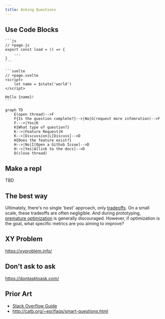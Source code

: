 ```yaml
---
title: Asking Questions
---
```


## Use Code Blocks

````
```js
// +page.js
export const load = () => {
	...
}
```
````

````
```svelte
// +page.svelte
<script>
	let name = $state('world')
</script>

Hello {name}!
```
````

```
graph TD
    E(open thread)-->F
    F{Is the question complete?}-->|No|G(request more infomration)-->F
    F--->|Yes|K
    K{What type of question?}
    K-->|Feature Request|H
    K-->|Discussion|L[Discuss]-->D
    H{Does the feature exist?}
    H-->|No|I[Open a Github Issue]-->D
    H-->|Yes|A[link to the docs]-->D
    D(close thread)
```

## Make a repl

TBD

## The best way

Ultimately, there's no single 'best' approach, only [tradeoffs](https://www.youtube.com/watch?v=1nENigGr-a0). On a small scale, these tradeoffs are often negligible. And during prototyping, [premature optimization](https://softwareengineering.stackexchange.com/a/80092) is generally discouraged. However, if optimization is the goal, what specific metrics are you aiming to improve?

<!-- Even when Rich Harris criticizes this point as a scarity mindset, he is still optimizing for something, and in his case, the developer experience (DX).

https://youtu.be/UegUi2fWBaU?list=PLHas3BpLuCWCTu9Hmmfz0K8h4TR4vw1nO&t=927 -->

## XY Problem

https://xyproblem.info/

## Don't ask to ask

https://dontasktoask.com/

## Prior Art

- [Stack Overflow Guide](https://stackoverflow.com/help/how-to-ask)
- http://catb.org/~esr/faqs/smart-questions.html
